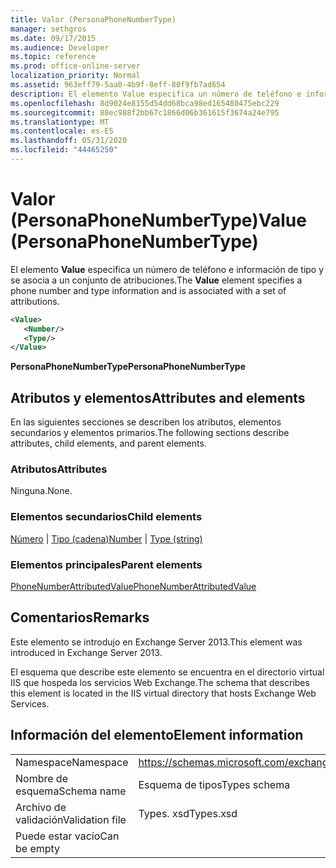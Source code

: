 ```yaml
---
title: Valor (PersonaPhoneNumberType)
manager: sethgros
ms.date: 09/17/2015
ms.audience: Developer
ms.topic: reference
ms.prod: office-online-server
localization_priority: Normal
ms.assetid: 963eff79-5aa0-4b9f-8eff-80f9fb7ad654
description: El elemento Value especifica un número de teléfono e información de tipo y se asocia a un conjunto de atribuciones.
ms.openlocfilehash: 8d9024e8155d54dd68bca98ed165480475ebc229
ms.sourcegitcommit: 88ec988f2bb67c1866d06b361615f3674a24e795
ms.translationtype: MT
ms.contentlocale: es-ES
ms.lasthandoff: 05/31/2020
ms.locfileid: "44465250"
---
```

# <a name="value-personaphonenumbertype"></a><span data-ttu-id="80921-103">Valor (PersonaPhoneNumberType)</span><span class="sxs-lookup"><span data-stu-id="80921-103">Value (PersonaPhoneNumberType)</span></span>

<span data-ttu-id="80921-104">El elemento **Value** especifica un número de teléfono e información de tipo y se asocia a un conjunto de atribuciones.</span><span class="sxs-lookup"><span data-stu-id="80921-104">The **Value** element specifies a phone number and type information and is associated with a set of attributions.</span></span> 
  
```XML
<Value>
   <Number/>
   <Type/>
</Value>
```

<span data-ttu-id="80921-105">**PersonaPhoneNumberType**</span><span class="sxs-lookup"><span data-stu-id="80921-105">**PersonaPhoneNumberType**</span></span>

## <a name="attributes-and-elements"></a><span data-ttu-id="80921-106">Atributos y elementos</span><span class="sxs-lookup"><span data-stu-id="80921-106">Attributes and elements</span></span>

<span data-ttu-id="80921-107">En las siguientes secciones se describen los atributos, elementos secundarios y elementos primarios.</span><span class="sxs-lookup"><span data-stu-id="80921-107">The following sections describe attributes, child elements, and parent elements.</span></span>
  
### <a name="attributes"></a><span data-ttu-id="80921-108">Atributos</span><span class="sxs-lookup"><span data-stu-id="80921-108">Attributes</span></span>

<span data-ttu-id="80921-109">Ninguna.</span><span class="sxs-lookup"><span data-stu-id="80921-109">None.</span></span>
  
### <a name="child-elements"></a><span data-ttu-id="80921-110">Elementos secundarios</span><span class="sxs-lookup"><span data-stu-id="80921-110">Child elements</span></span>

<span data-ttu-id="80921-111">[Número](number.md)  |  [Tipo (cadena)](type-string.md)</span><span class="sxs-lookup"><span data-stu-id="80921-111">[Number](number.md) | [Type (string)](type-string.md)</span></span>
  
### <a name="parent-elements"></a><span data-ttu-id="80921-112">Elementos principales</span><span class="sxs-lookup"><span data-stu-id="80921-112">Parent elements</span></span>

[<span data-ttu-id="80921-113">PhoneNumberAttributedValue</span><span class="sxs-lookup"><span data-stu-id="80921-113">PhoneNumberAttributedValue</span></span>](phonenumberattributedvalue.md)
  
## <a name="remarks"></a><span data-ttu-id="80921-114">Comentarios</span><span class="sxs-lookup"><span data-stu-id="80921-114">Remarks</span></span>

<span data-ttu-id="80921-115">Este elemento se introdujo en Exchange Server 2013.</span><span class="sxs-lookup"><span data-stu-id="80921-115">This element was introduced in Exchange Server 2013.</span></span>
  
<span data-ttu-id="80921-116">El esquema que describe este elemento se encuentra en el directorio virtual IIS que hospeda los servicios Web Exchange.</span><span class="sxs-lookup"><span data-stu-id="80921-116">The schema that describes this element is located in the IIS virtual directory that hosts Exchange Web Services.</span></span>
  
## <a name="element-information"></a><span data-ttu-id="80921-117">Información del elemento</span><span class="sxs-lookup"><span data-stu-id="80921-117">Element information</span></span>

|||
|:-----|:-----|
|<span data-ttu-id="80921-118">Namespace</span><span class="sxs-lookup"><span data-stu-id="80921-118">Namespace</span></span>  <br/> |https://schemas.microsoft.com/exchange/services/2006/types  <br/> |
|<span data-ttu-id="80921-119">Nombre de esquema</span><span class="sxs-lookup"><span data-stu-id="80921-119">Schema name</span></span>  <br/> |<span data-ttu-id="80921-120">Esquema de tipos</span><span class="sxs-lookup"><span data-stu-id="80921-120">Types schema</span></span>  <br/> |
|<span data-ttu-id="80921-121">Archivo de validación</span><span class="sxs-lookup"><span data-stu-id="80921-121">Validation file</span></span>  <br/> |<span data-ttu-id="80921-122">Types. xsd</span><span class="sxs-lookup"><span data-stu-id="80921-122">Types.xsd</span></span>  <br/> |
|<span data-ttu-id="80921-123">Puede estar vacío</span><span class="sxs-lookup"><span data-stu-id="80921-123">Can be empty</span></span>  <br/> ||
   

